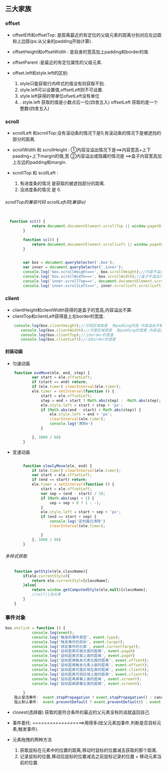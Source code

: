 ## 三大家族

### offset
- offsetElft和offsetTop: 是距离最近的有定位的父级元素的距离分别对应左边距和上边距(ps:从父亲的padding开始计算).
- offsetHeight和offsetWidth : 是自身的宽高加上padding和border的值.

- offsetParent :是最近的有定位属性的父级元素.

- offset.left和style.left的区别:
    1. style只能获取行内样式的值没有则获取不到.
    2. style.left可以设置值,offsetLeft则不可设置.
    3. style.left获得的带单位ofsetLeft没有单位
    4. . style.left 获取的值是小数点后一位(四舍五入)   offsetLeft 获取的是一个整数(四舍五入)


### scroll
- scrollLeft 和scrollTop:没有滚动条的情况下是0,有滚动条的情况下是被遮挡的部分的距离.
- scrollWidth 和 scrollHeight :
①内容没溢出情况下是==>内容宽高+上下paading+上下margin的值,宽
②内容溢出或隐藏的情况是 ==>盒子内容宽高加上左边的padding和margin.

- scrollTop 和 scollLeft :
    1. 有进度条的情况 是获取的被遮挡部分的距离.
    2. 没进度条的情况 是 0.

###### scrollTop的兼容代码 scrollLeft同(兼容ie)
```js

  function sct() {
            return document.documentElement.scrollTop || window.pageYOffset || document.body.scrollTop;
        }

        function scl() {
            return document.documentElement.scrollLeft || window.pageXOffset || document.body.scrollLeft;
        }
```
```js
    
        var box = document.querySelector('.box');
        var inner = document.querySelector('.inner');
        console.log('box.scrollHeight==>', box.scrollHeight);//内容不溢出为盒子高度//如果溢出 溢出部分影藏或auto则 得到的则是内容height + 上下padding和magin的值
        console.log('box.scrollWidth==>', box.scrollWidth);//盒子不溢出为盒子宽度//溢出影藏或auto的话 则得到的是盒子内容宽+左边的maegin和margin
        console.log('inner.scrollTop==>', document.documentElement.scrollTop);//被父元素遮挡或者页面遮挡的部分
        console.log('inner.scrollLeft==>', inner.scrollLeft.scrollLeft);//被父元素遮挡或者页面遮挡的部分
```


### client

 - clientHeight和clientWidth获得的是盒子的宽高,内容溢出不算.
 - clientTop和clientLeft获得是上左border的宽度.
 ```js
     console.log(box.clientHeight);//可视区域高度  有padding的高 内容溢出不算
        console.log(box.clientWidth);//可是区域宽度  有padding的宽度 内容溢出不算
        console.log(box.clientTop);//上border的宽度
        console.log(box.clientLeft);//左border的宽度

 ```
#### 封装动画
- 匀速动画
```js
    function eveMove(ele, end, step) {
            var start = ele.offsetLeft;
            if (start == end) return;
            if (ele.timer) clearInterval(ele.timer);
            ele.timer = setInterval(function () {
                start = ele.offsetLeft;
                step = end > start ? Math.abs(step) : -Math.abs(step);
                ele.style.left = start + step + 'px';
                if (Math.abs(end - start) < Math.abs(step)) {
                    ele.style.left = end + 'px';
                    clearInterval(ele.timer);
                    console.log('清除e')
                }

            }, 1000 / 60)
        }
```
- 变速动画
```js

        function slowlyMove(ele, end) {
            if (ele.timer) clearInterval(ele.timer);
            var start = ele.offsetLeft;
            if (end == start) return;
            ele.timer = setInterval(function () {
                start = ele.offsetLeft;
                var sep = (end - start) / 10;
                if (Math.abs(sep) < 1) {
                    sep = sep > 0 ? 1 : -1;
                }
                ele.style.left = start + sep + 'px';
                if (end == start + sep) {
                    console.log('定时器已清除')
                    clearInterval(ele.timer);

                }
            }, 1000 / 60)
        }
```

###### 多样式获取

```js
    function getStyle(ele,className){
        if(ele.currentStyle){
            return ele.currentStyle[className];
        }else{
            return window.getComputedStyle(ele,null)[className];
            //null||伪元素
        }
    }
```
### 事件对象
```js
box.onclick = function () {
            console.log(event);
            console.log('触发的事件类型', event.type);
            console.log('触发事件的目标', event.target);
            console.log('绑定事件的元素', event.currentTarget);
            console.log('鼠标距离页面左面的距离', event.pageX)
            console.log('鼠标距离页面上面的距离', event.pageY)
            console.log('鼠标距离触发元素左面的距离', event.offsetX);
            console.log('鼠标距离触发元素上面的距离', event.offsetY);
            console.log('鼠标距离可是区域左面的距离', event.clientX);
            console.log('鼠标距离可视区域上面的距离', event.clientY);
            console.log('鼠标距离屏幕上面的距离', event.screenY);
            console.log('鼠标距离屏幕左面的距离', event.screenX);
            
        }
    阻止冒泡事件:  event.stopPropagation ? event.stopPropagation() : cancelBubble = true;
    阻止默认事件:  event.preventDefault ? event.preventDefault() : event.returnValue = false;

```
- closest(选择器) 获取的是符合条件的最近的父元素没有的话就返回自己.
- 事件委托: ==================>用得多(给父元素加事件,判断是否目标元素,触发事件).

- 元素拖拽的两种方法
    1.  获取鼠标在元素中的位置的距离,移动时鼠标的位置减去获取的那个距离.
    2. 记录鼠标的位置,移动后鼠标的位置减去之前鼠标记录的位置 + 移动元素当前的位置.
